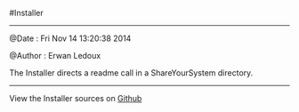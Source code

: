 
<!--
FrozenIsBool False
-->

#Installer

----------------------- ------------------------------------



@Date : Fri Nov 14 13:20:38 2014 

@Author : Erwan Ledoux 



The Installer directs a readme call in a ShareYourSystem directory. 



----------------------------------------------------------------


View the Installer sources on [Github](https://github.com/Ledoux/ShareYourSystem/tree/master/ShareYourSystem.Guiders.Informer)

